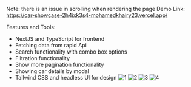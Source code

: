 Note: there is an issue in scrolling when rendering the page
Demo Link: https://car-showcase-2h4ixk3s4-mohamedkhairy23.vercel.app/

Features and Tools:

- NextJS and TypeScript for frontend
- Fetching data from rapid Api
- Search functionality with combo box options
- Filtration functionality
- Show more pagination functionality
- Showing car details by modal
- Tailwind CSS and headless UI for design 
![1](https://github.com/mohamedkhairy23/car-showcase/assets/82667987/d5a88cad-3041-4a2b-a63b-06440ef1e5a3)
![2](https://github.com/mohamedkhairy23/car-showcase/assets/82667987/5895be8b-2ca9-41f8-819f-d93284a26f3c)
![3](https://github.com/mohamedkhairy23/car-showcase/assets/82667987/659a886e-a8c0-4fae-b740-f0d6237e0a93)
![4](https://github.com/mohamedkhairy23/car-showcase/assets/82667987/46099294-14c6-4a29-b82f-0ee99de154b8)
